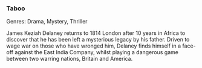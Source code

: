 ### Taboo

Genres: Drama, Mystery, Thriller

James Keziah Delaney returns to 1814 London after 10 years in Africa to discover that he has been left a mysterious legacy by his father.
Driven to wage war on those who have wronged him, Delaney finds himself in a face-off against the East India Company, whilst playing a dangerous game between two warring nations, Britain and America.

